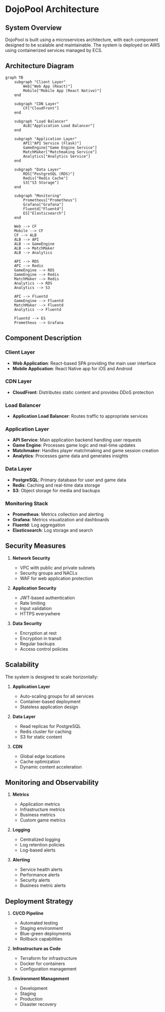 # DojoPool Architecture

## System Overview

DojoPool is built using a microservices architecture, with each component designed to be scalable and maintainable. The system is deployed on AWS using containerized services managed by ECS.

## Architecture Diagram

```mermaid
graph TB
    subgraph "Client Layer"
        Web["Web App (React)"]
        Mobile["Mobile App (React Native)"]
    end

    subgraph "CDN Layer"
        CF["CloudFront"]
    end

    subgraph "Load Balancer"
        ALB["Application Load Balancer"]
    end

    subgraph "Application Layer"
        API["API Service (Flask)"]
        GameEngine["Game Engine Service"]
        MatchMaker["Matchmaking Service"]
        Analytics["Analytics Service"]
    end

    subgraph "Data Layer"
        RDS["PostgreSQL (RDS)"]
        Redis["Redis Cache"]
        S3["S3 Storage"]
    end

    subgraph "Monitoring"
        Prometheus["Prometheus"]
        Grafana["Grafana"]
        Fluentd["Fluentd"]
        ES["Elasticsearch"]
    end

    Web --> CF
    Mobile --> CF
    CF --> ALB
    ALB --> API
    ALB --> GameEngine
    ALB --> MatchMaker
    ALB --> Analytics

    API --> RDS
    API --> Redis
    GameEngine --> RDS
    GameEngine --> Redis
    MatchMaker --> Redis
    Analytics --> RDS
    Analytics --> S3

    API --> Fluentd
    GameEngine --> Fluentd
    MatchMaker --> Fluentd
    Analytics --> Fluentd

    Fluentd --> ES
    Prometheus --> Grafana
```

## Component Description

### Client Layer
- **Web Application**: React-based SPA providing the main user interface
- **Mobile Application**: React Native app for iOS and Android

### CDN Layer
- **CloudFront**: Distributes static content and provides DDoS protection

### Load Balancer
- **Application Load Balancer**: Routes traffic to appropriate services

### Application Layer
- **API Service**: Main application backend handling user requests
- **Game Engine**: Processes game logic and real-time updates
- **Matchmaker**: Handles player matchmaking and game session creation
- **Analytics**: Processes game data and generates insights

### Data Layer
- **PostgreSQL**: Primary database for user and game data
- **Redis**: Caching and real-time data storage
- **S3**: Object storage for media and backups

### Monitoring Stack
- **Prometheus**: Metrics collection and alerting
- **Grafana**: Metrics visualization and dashboards
- **Fluentd**: Log aggregation
- **Elasticsearch**: Log storage and search

## Security Measures

1. **Network Security**
   - VPC with public and private subnets
   - Security groups and NACLs
   - WAF for web application protection

2. **Application Security**
   - JWT-based authentication
   - Rate limiting
   - Input validation
   - HTTPS everywhere

3. **Data Security**
   - Encryption at rest
   - Encryption in transit
   - Regular backups
   - Access control policies

## Scalability

The system is designed to scale horizontally:

1. **Application Layer**
   - Auto-scaling groups for all services
   - Container-based deployment
   - Stateless application design

2. **Data Layer**
   - Read replicas for PostgreSQL
   - Redis cluster for caching
   - S3 for static content

3. **CDN**
   - Global edge locations
   - Cache optimization
   - Dynamic content acceleration

## Monitoring and Observability

1. **Metrics**
   - Application metrics
   - Infrastructure metrics
   - Business metrics
   - Custom game metrics

2. **Logging**
   - Centralized logging
   - Log retention policies
   - Log-based alerts

3. **Alerting**
   - Service health alerts
   - Performance alerts
   - Security alerts
   - Business metric alerts

## Deployment Strategy

1. **CI/CD Pipeline**
   - Automated testing
   - Staging environment
   - Blue-green deployments
   - Rollback capabilities

2. **Infrastructure as Code**
   - Terraform for infrastructure
   - Docker for containers
   - Configuration management

3. **Environment Management**
   - Development
   - Staging
   - Production
   - Disaster recovery
``` 